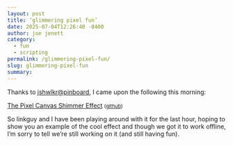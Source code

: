 ```yaml
---
layout: post
title: ‘glimmering pixel fun’
date: 2025-07-04T12:26:40 -0400
author: joe jenett
category:
  - fun
  - scripting
permalink: /glimmering-pixel-fun/
slug: glimmering-pixel-fun
summary:
---
```

Thanks to <a title="source" href="https://pinboard.in/u:jshwlkr">jshwlkr@pinboard</a>, I came upon the following this morning:

<a title="The Pixel Canvas Shimmer Effect" href="https://ryanmulligan.dev/blog/pixel-canvas/">The Pixel Canvas Shimmer Effect</a> <small>(<a href="https://github.com/hexagoncircle/pixel-canvas">github</a>)</small>

So linkguy and I have been playing around with it for the last hour, hoping to show you an example of the cool effect and though we got it to work offline, I’m sorry to tell we’re still working on it (and still having fun).

<!--
<div class="card">
<pixel-canvas data-gap="2" data-speed="25" data-colors="#51d8ff, #440202, #0ea5e9"></pixel-canvas>
<img src="/images/elguy.png" width="90" alt=""> 
</div>
-->

<a href="https://brid.gy/publish/mastodon"></a>